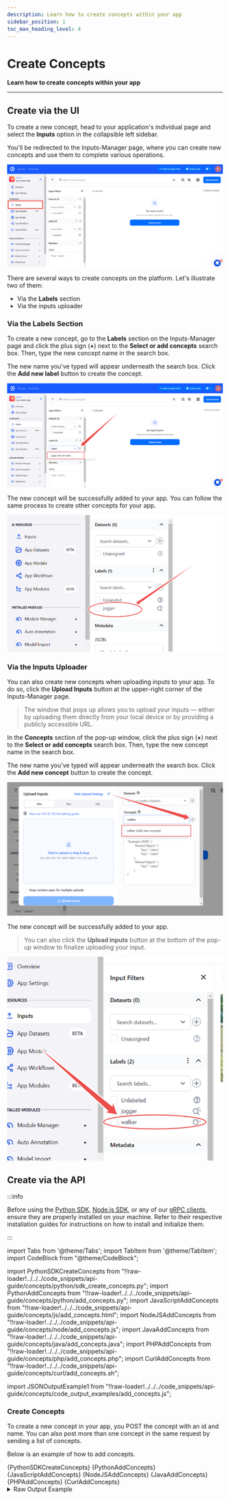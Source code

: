 ```yaml
---
description: Learn how to create concepts within your app
sidebar_position: 1
toc_max_heading_level: 4
---
```


# Create Concepts

**Learn how to create concepts within your app**
<hr />

## **Create via the UI**

To create a new concept, head to your application's individual page and select the **Inputs** option in the collapsible left sidebar.

You'll be redirected to the Inputs-Manager page, where you can create new concepts and use them to complete various operations. 

![](/img/community_2/inputs_viewer_page.png)

There are several ways to create concepts on the platform. Let's illustrate two of them:

- Via the **Labels** section
- Via the inputs uploader

### Via the **Labels** Section

To create a new concept, go to the **Labels** section on the Inputs-Manager page and click the plus sign (**+**) next to the **Select or add concepts** search box. Then, type the new concept name in the search box.

The new name you've typed will appear underneath the search box. Click the **Add new label** button to create the concept. 

![](/img/community_2/add_concept.png)

The new concept will be successfully added to your app. You can follow the same process to create other concepts for your app.

![](/img/community_2/new_concept_added.png)

### Via the Inputs Uploader

You can also create new concepts when uploading inputs to your app. To do so, click the **Upload Inputs** button at the upper-right corner of the Inputs-Manager page.  

> The window that pops up allows you to upload your inputs — either by uploading them directly from your local device or by providing a publicly accessible URL.

In the **Concepts** section of the pop-up window, click the plus sign (**+**) next to the **Select or add concepts** search box. Then, type the new concept name in the search box.

The new name you've typed will appear underneath the search box. Click the **Add new concept** button to create the concept. 

![](/img/community_2/concepts_upload_inputs_new_concepts.png)

The new concept will be successfully added to your app.

> You can also click the **Upload inputs** button at the bottom of the pop-up window to finalize uploading your input.

![](/img/community_2/concepts_newly_added_concept.png)

## **Create via the API**

:::info

Before using the [Python SDK](https://docs.clarifai.com/additional-resources/api-overview/python-sdk), [Node.js SDK](https://docs.clarifai.com/additional-resources/api-overview/nodejs-sdk), or any of our [gRPC clients](https://docs.clarifai.com/additional-resources/api-overview/grpc-clients), ensure they are properly installed on your machine. Refer to their respective installation guides for instructions on how to install and initialize them.

:::


import Tabs from '@theme/Tabs';
import TabItem from '@theme/TabItem';
import CodeBlock from "@theme/CodeBlock";

import PythonSDKCreateConcepts from "!!raw-loader!../../../code_snippets/api-guide/concepts/python/sdk_create_concepts.py";
import PythonAddConcepts from "!!raw-loader!../../../code_snippets/api-guide/concepts/python/add_concepts.py";
import JavaScriptAddConcepts from "!!raw-loader!../../../code_snippets/api-guide/concepts/js/add_concepts.html";
import NodeJSAddConcepts from "!!raw-loader!../../../code_snippets/api-guide/concepts/node/add_concepts.js";
import JavaAddConcepts from "!!raw-loader!../../../code_snippets/api-guide/concepts/java/add_concepts.java";
import PHPAddConcepts from "!!raw-loader!../../../code_snippets/api-guide/concepts/php/add_concepts.php";
import CurlAddConcepts from "!!raw-loader!../../../code_snippets/api-guide/concepts/curl/add_concepts.sh";

import JSONOutputExample1 from "!!raw-loader!../../../code_snippets/api-guide/concepts/code_output_examples/add_concepts.js";


### Create Concepts

To create a new concept in your app, you POST the concept with an id and name. You can also post more than one concept in the same request by sending a list of concepts.

Below is an example of how to add concepts.  


<Tabs groupId="code">

<TabItem value="python" label="Python SDK">
    <CodeBlock className="language-python">{PythonSDKCreateConcepts}</CodeBlock>
</TabItem>

<TabItem value="python2" label="Python (gRPC)">
    <CodeBlock className="language-python">{PythonAddConcepts}</CodeBlock>
</TabItem>

<TabItem value="js_rest" label="JavaScript (REST)">
    <CodeBlock className="language-javascript">{JavaScriptAddConcepts}</CodeBlock>
</TabItem>

<TabItem value="nodejs" label="Node.js (gRPC)">
    <CodeBlock className="language-javascript">{NodeJSAddConcepts}</CodeBlock>
</TabItem>

<TabItem value="java" label="Java (gRPC)">
    <CodeBlock className="language-java">{JavaAddConcepts}</CodeBlock>
</TabItem>

<TabItem value="php" label="PHP (gRPC)">
    <CodeBlock className="language-php">{PHPAddConcepts}</CodeBlock>
</TabItem>

<TabItem value="curl" label="cURL">
    <CodeBlock className="language-bash">{CurlAddConcepts}</CodeBlock>
</TabItem>

</Tabs>

<details>
  <summary>Raw Output Example</summary>
    <CodeBlock className="language-js">{JSONOutputExample1}</CodeBlock>
</details>
